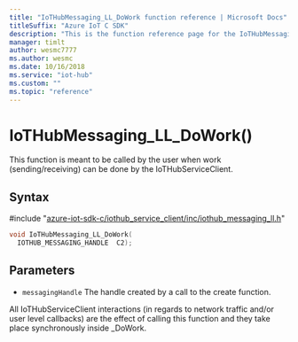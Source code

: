 ```yaml
---                             
title: "IoTHubMessaging_LL_DoWork function reference | Microsoft Docs" 
titleSuffix: "Azure IoT C SDK"            
description: "This is the function reference page for the IoTHubMessaging_LL_DoWork() function in the Azure IoT C SDK. This SDK is used with Azure IoT Hub and Azure IoT Hub Device Provisioning Service"            
manager: timlt                 
author: wesmc7777              
ms.author: wesmc               
ms.date: 10/16/2018                    
ms.service: "iot-hub"             
ms.custom: ""                
ms.topic: "reference"        
---                            
```


# IoTHubMessaging_LL_DoWork()

This function is meant to be called by the user when work (sending/receiving) can be done by the IoTHubServiceClient.

## Syntax

\#include "[azure-iot-sdk-c/iothub_service_client/inc/iothub_messaging_ll.h](../iothub-messaging-ll-h.md)"  
```C
void IoTHubMessaging_LL_DoWork(
  IOTHUB_MESSAGING_HANDLE  C2);
```

## Parameters
* `messagingHandle` The handle created by a call to the create function.

All IoTHubServiceClient interactions (in regards to network traffic and/or user level callbacks) are the effect of calling this function and they take place synchronously inside _DoWork.

